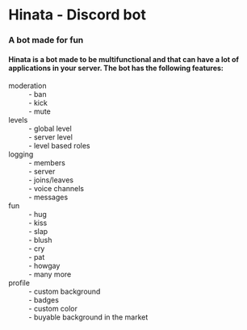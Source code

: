 <h1>Hinata - Discord bot</h1>

<h3>A bot made for fun</h3>

<h4>
Hinata is a bot made to be multifunctional and that can have a lot of applications in your server.
The bot has the following features:
</h4>

<dl>
<dt>moderation</dt>
<dd>- ban</dd>
<dd>- kick</dd>
<dd>- mute</dd>
<dt>levels</dt>
<dd>- global level</dd>
<dd>- server level</dd>
<dd>- level based roles</dd>
<dt>logging</dt>
<dd>- members</dd>
<dd>- server</dd>
<dd>- joins/leaves</dd>
<dd>- voice channels</dd>
<dd>- messages</dd>
<dt>fun</dt>
<dd>- hug</dd>
<dd>- kiss</dd>
<dd>- slap</dd>
<dd>- blush</dd>
<dd>- cry</dd>
<dd>- pat</dd>
<dd>- howgay</dd>
<dd>- many more</dd>
<dt>profile</dt>
<dd>- custom background</dd>
<dd>- badges</dd>
<dd>- custom color</dd>
<dd>- buyable background in the market</dd>
</dl>